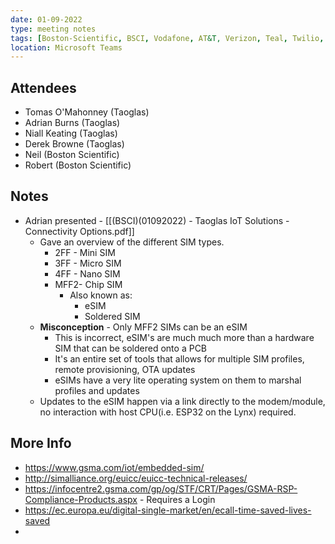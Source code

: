 ```yaml
---
date: 01-09-2022
type: meeting notes
tags: [Boston-Scientific, BSCI, Vodafone, AT&T, Verizon, Teal, Twilio, Kore, Kore-Wireless, eSIM, eUICC, MNO, MVNO, Cellular, CAT1, CATM, MFF2, Thales, GSMA. Multi-IMSI, Jasper, M2M, GDSP, Remote-Provisioning,]
location: Microsoft Teams
---
```


## Attendees
- Tomas O'Mahonney (Taoglas)
- Adrian Burns (Taoglas)
- Niall Keating (Taoglas)
- Derek Browne (Taoglas)
- Neil (Boston Scientific)
- Robert (Boston Scientific)

## Notes
- Adrian presented - [[(BSCI)(01092022) - Taoglas IoT Solutions - Connectivity Options.pdf]]
	- Gave an overview of the different SIM types.
		- 2FF - Mini SIM
		- 3FF - Micro SIM
		- 4FF - Nano SIM
		- MFF2- Chip SIM
			- Also known as:
				- eSIM
				- Soldered SIM
	- **Misconception** - Only MFF2 SIMs can be an eSIM
		- This is incorrect, eSIM's are much much more than a hardware SIM that can be soldered onto a PCB
		- It's an entire set of tools that allows for multiple SIM profiles, remote provisioning, OTA updates
		- eSIMs have a very lite operating system on them to marshal profiles and updates
	- Updates to the eSIM happen via a link directly to the modem/module, no interaction with host CPU(i.e. ESP32 on the Lynx) required.

## More Info
- https://www.gsma.com/iot/embedded-sim/
- http://simalliance.org/euicc/euicc-technical-releases/
- https://infocentre2.gsma.com/gp/og/STF/CRT/Pages/GSMA-RSP-Compliance-Products.aspx - Requires a Login
- https://ec.europa.eu/digital-single-market/en/ecall-time-saved-lives-saved
- 